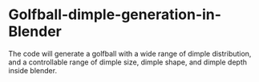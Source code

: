 # Golfball-dimple-generation-in-Blender
The code will generate a golfball with a wide range of dimple distribution, and a controllable range of dimple size, dimple shape, and dimple depth inside blender.
